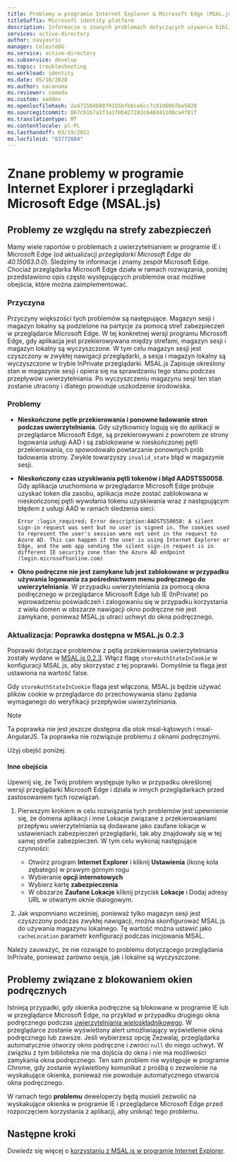 ```yaml
---
title: Problemy w programie Internet Explorer & Microsoft Edge (MSAL.js) | Azure
titleSuffix: Microsoft identity platform
description: Informacje o znanych problemach dotyczących używania biblioteki uwierzytelniania firmy Microsoft dla języka JavaScript (MSAL.js) z przeglądarkami Internet Explorer i Microsoft Edge.
services: active-directory
author: navyasric
manager: CelesteDG
ms.service: active-directory
ms.subservice: develop
ms.topic: troubleshooting
ms.workload: identity
ms.date: 05/18/2020
ms.author: nacanuma
ms.reviewer: saeeda
ms.custom: aaddev
ms.openlocfilehash: 2a471504b88791b5bfb6ce6cc7c81d60bfbe5028
ms.sourcegitcommit: 867cb1b7a1f3a1f0b427282c648d411d0ca4f81f
ms.translationtype: MT
ms.contentlocale: pl-PL
ms.lasthandoff: 03/19/2021
ms.locfileid: "83772084"
---
```

# <a name="known-issues-on-internet-explorer-and-microsoft-edge-browsers-msaljs"></a>Znane problemy w programie Internet Explorer i przeglądarki Microsoft Edge (MSAL.js)

## <a name="issues-due-to-security-zones"></a>Problemy ze względu na strefy zabezpieczeń
Mamy wiele raportów o problemach z uwierzytelnianiem w programie IE i Microsoft Edge (od aktualizacji *przeglądarki Microsoft Edge do 40.15063.0.0*). Śledzimy te informacje i znamy zespół Microsoft Edge. Chociaż przeglądarka Microsoft Edge działa w ramach rozwiązania, poniżej przedstawiono opis często występujących problemów oraz możliwe obejścia, które można zaimplementować.

### <a name="cause"></a>Przyczyna
Przyczyny większości tych problemów są następujące. Magazyn sesji i magazyn lokalny są podzielone na partycje za pomocą stref zabezpieczeń w przeglądarce Microsoft Edge. W tej konkretnej wersji programu Microsoft Edge, gdy aplikacja jest przekierowywana między strefami, magazyn sesji i magazyn lokalny są wyczyszczone. W tym celu magazyn sesji jest czyszczony w zwykłej nawigacji przeglądarki, a sesja i magazyn lokalny są wyczyszczone w trybie InPrivate przeglądarki. MSAL.js Zapisuje określony stan w magazynie sesji i opiera się na sprawdzaniu tego stanu podczas przepływów uwierzytelniania. Po wyczyszczeniu magazynu sesji ten stan zostanie utracony i dlatego powoduje uszkodzenie środowiska.

### <a name="issues"></a>Problemy

- **Nieskończone pętle przekierowania i ponowne ładowanie stron podczas uwierzytelniania**. Gdy użytkownicy logują się do aplikacji w przeglądarce Microsoft Edge, są przekierowywani z powrotem ze strony logowania usługi AAD i są zablokowane w nieskończonej pętli przekierowania, co spowodowało powtarzanie ponownych prób ładowania strony. Zwykle towarzyszy `invalid_state` błąd w magazynie sesji.

- **Nieskończony czas uzyskiwania pętli tokenów i błąd AADSTS50058**. Gdy aplikacja uruchomiona w przeglądarce Microsoft Edge próbuje uzyskać token dla zasobu, aplikacja może zostać zablokowana w nieskończonej pętli wywołania tokenu uzyskiwania wraz z następującym błędem z usługi AAD w ramach śledzenia sieci:

    `Error :login_required; Error description:AADSTS50058: A silent sign-in request was sent but no user is signed in. The cookies used to represent the user's session were not sent in the request to Azure AD. This can happen if the user is using Internet Explorer or Edge, and the web app sending the silent sign-in request is in different IE security zone than the Azure AD endpoint (login.microsoftonline.com)`

- **Okno podręczne nie jest zamykane lub jest zablokowane w przypadku używania logowania za pośrednictwem menu podręcznego do uwierzytelniania**. W przypadku uwierzytelniania za pomocą okna podręcznego w przeglądarce Microsoft Edge lub IE (InPrivate) po wprowadzeniu poświadczeń i zalogowaniu się w przypadku korzystania z wielu domen w obszarze nawigacji okno podręczne nie jest zamykane, ponieważ MSAL.js utraci uchwyt do okna podręcznego.  

### <a name="update-fix-available-in-msaljs-023"></a>Aktualizacja: Poprawka dostępna w MSAL.js 0.2.3
Poprawki dotyczące problemów z pętlą przekierowania uwierzytelniania zostały wydane w [MSAL.js 0.2.3](https://github.com/AzureAD/microsoft-authentication-library-for-js/releases). Włącz flagę `storeAuthStateInCookie` w konfiguracji MSAL.js, aby skorzystać z tej poprawki. Domyślnie ta flaga jest ustawiona na wartość false.

Gdy `storeAuthStateInCookie` flaga jest włączona, MSAL.js będzie używać plików cookie w przeglądarce do przechowywania stanu żądania wymaganego do weryfikacji przepływów uwierzytelniania.

> [!NOTE]
> Ta poprawka nie jest jeszcze dostępna dla otok msal-kątowych i msal-AngularJS. Ta poprawka nie rozwiązuje problemu z oknami podręcznymi.

Użyj obejść poniżej.

#### <a name="other-workarounds"></a>Inne obejścia
Upewnij się, że Twój problem występuje tylko w przypadku określonej wersji przeglądarki Microsoft Edge i działa w innych przeglądarkach przed zastosowaniem tych rozwiązań.  
1. Pierwszym krokiem w celu rozwiązania tych problemów jest upewnienie się, że domena aplikacji i inne Lokacje związane z przekierowaniami przepływu uwierzytelniania są dodawane jako zaufane lokacje w ustawieniach zabezpieczeń przeglądarki, tak aby znajdowały się w tej samej strefie zabezpieczeń.
W tym celu wykonaj następujące czynności:
    - Otwórz program **Internet Explorer** i kliknij **Ustawienia** (ikonę koła zębatego) w prawym górnym rogu
    - Wybieranie **opcji internetowych**
    - Wybierz kartę **zabezpieczenia**
    - W obszarze **Zaufane Lokacje** kliknij przycisk **Lokacje** i Dodaj adresy URL w otwartym oknie dialogowym.

2. Jak wspomniano wcześniej, ponieważ tylko magazyn sesji jest czyszczony podczas zwykłej nawigacji, można skonfigurować MSAL.js do używania magazynu lokalnego. Tę wartość można ustawić jako `cacheLocation` parametr konfiguracji podczas inicjowania MSAL.

Należy zauważyć, że nie rozwiąże to problemu dotyczącego przeglądania InPrivate, ponieważ zarówno sesja, jak i lokalne są wyczyszczone.

## <a name="issues-due-to-popup-blockers"></a>Problemy związane z blokowaniem okien podręcznych

Istnieją przypadki, gdy okienka podręczne są blokowane w programie IE lub w przeglądarce Microsoft Edge, na przykład w przypadku drugiego okna podręcznego podczas [uwierzytelniania wieloskładnikowego](../authentication/concept-mfa-howitworks.md). W przeglądarce zostanie wyświetlony alert umożliwiający wyświetlenie okna podręcznego lub zawsze. Jeśli wybierzesz opcję Zezwalaj, przeglądarka automatycznie otworzy okno podręczne i zwróci `null` do niego uchwyt. W związku z tym biblioteka nie ma dojścia do okna i nie ma możliwości zamykania okna podręcznego. Ten sam problem nie występuje w programie Chrome, gdy zostanie wyświetlony komunikat z prośbą o zezwolenie na wyskakujące okienka, ponieważ nie powoduje automatycznego otwarcia okna podręcznego.

W ramach tego **problemu** deweloperzy będą musieli zezwolić na wyskakujące okienka w programie IE i przeglądarce Microsoft Edge przed rozpoczęciem korzystania z aplikacji, aby uniknąć tego problemu.

## <a name="next-steps"></a>Następne kroki
Dowiedz się więcej o [korzystaniu z MSAL.js w programie Internet Explorer](msal-js-use-ie-browser.md).
